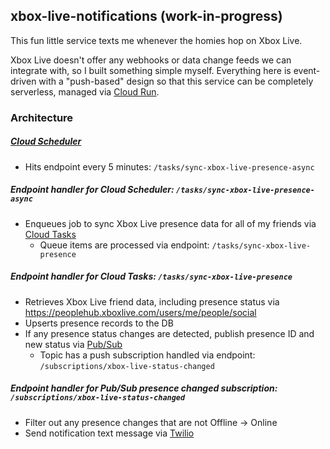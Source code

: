 ## xbox-live-notifications (work-in-progress)
This fun little service texts me whenever the homies hop on Xbox Live.

Xbox Live doesn't offer any webhooks or data change feeds we can integrate with, so I built something simple myself.
Everything here is event-driven with a "push-based" design so that this service can be completely serverless, managed via [Cloud Run](https://cloud.google.com/run).

### Architecture
##### [Cloud Scheduler](https://cloud.google.com/scheduler)
- Hits endpoint every 5 minutes: `/tasks/sync-xbox-live-presence-async`

##### Endpoint handler for Cloud Scheduler: `/tasks/sync-xbox-live-presence-async`
- Enqueues job to sync Xbox Live presence data for all of my friends via [Cloud Tasks](https://cloud.google.com/tasks)
    - Queue items are processed via endpoint: `/tasks/sync-xbox-live-presence`

##### Endpoint handler for Cloud Tasks: `/tasks/sync-xbox-live-presence`
- Retrieves Xbox Live friend data, including presence status via https://peoplehub.xboxlive.com/users/me/people/social
- Upserts presence records to the DB
- If any presence status changes are detected, publish presence ID and new status via [Pub/Sub](https://cloud.google.com/pubsub)
    - Topic has a push subscription handled via endpoint: `/subscriptions/xbox-live-status-changed`

##### Endpoint handler for Pub/Sub presence changed subscription: `/subscriptions/xbox-live-status-changed`
- Filter out any presence changes that are not Offline -> Online
- Send notification text message via [Twilio](https://www.twilio.com/)
